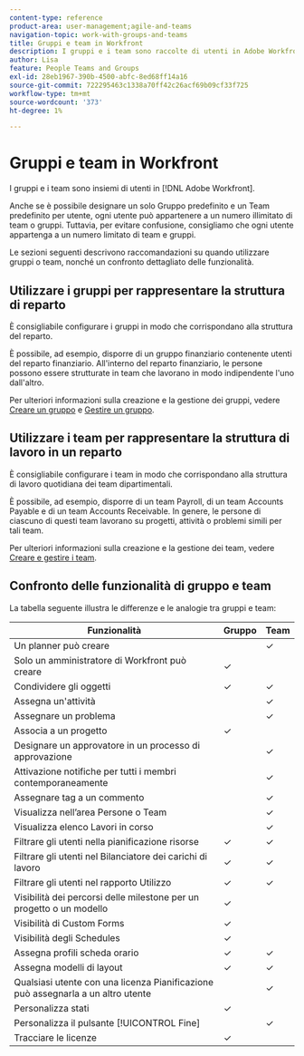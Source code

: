 ```yaml
---
content-type: reference
product-area: user-management;agile-and-teams
navigation-topic: work-with-groups-and-teams
title: Gruppi e team in Workfront
description: I gruppi e i team sono raccolte di utenti in Adobe Workfront. Scopri le differenze e le analogie tra gruppi e team.
author: Lisa
feature: People Teams and Groups
exl-id: 28eb1967-390b-4500-abfc-8ed68ff14a16
source-git-commit: 722295463c1338a70ff42c26acf69b09cf33f725
workflow-type: tm+mt
source-wordcount: '373'
ht-degree: 1%

---
```


# Gruppi e team in Workfront

<!-- Audited: 12/2023 -->

I gruppi e i team sono insiemi di utenti in [!DNL Adobe Workfront].

Anche se è possibile designare un solo Gruppo predefinito e un Team predefinito per utente, ogni utente può appartenere a un numero illimitato di team o gruppi. Tuttavia, per evitare confusione, consigliamo che ogni utente appartenga a un numero limitato di team e gruppi.

Le sezioni seguenti descrivono raccomandazioni su quando utilizzare gruppi o team, nonché un confronto dettagliato delle funzionalità.

## Utilizzare i gruppi per rappresentare la struttura di reparto

È consigliabile configurare i gruppi in modo che corrispondano alla struttura del reparto.

È possibile, ad esempio, disporre di un gruppo finanziario contenente utenti del reparto finanziario. All&#39;interno del reparto finanziario, le persone possono essere strutturate in team che lavorano in modo indipendente l&#39;uno dall&#39;altro.

Per ulteriori informazioni sulla creazione e la gestione dei gruppi, vedere [Creare un gruppo](../../administration-and-setup/manage-groups/create-and-manage-groups/create-a-group.md) e [Gestire un gruppo](../../administration-and-setup/manage-groups/create-and-manage-groups/manage-a-group.md).

## Utilizzare i team per rappresentare la struttura di lavoro in un reparto

È consigliabile configurare i team in modo che corrispondano alla struttura di lavoro quotidiana dei team dipartimentali.

È possibile, ad esempio, disporre di un team Payroll, di un team Accounts Payable e di un team Accounts Receivable. In genere, le persone di ciascuno di questi team lavorano su progetti, attività o problemi simili per tali team.

Per ulteriori informazioni sulla creazione e la gestione dei team, vedere [Creare e gestire i team](../../people-teams-and-groups/create-and-manage-teams/create-and-mange-teams.md).

## Confronto delle funzionalità di gruppo e team

La tabella seguente illustra le differenze e le analogie tra gruppi e team:

| **Funzionalità** | **Gruppo** | **Team** |
|---|---|---|
| Un planner può creare |  | ✓ |
| Solo un amministratore di Workfront può creare | ✓ |  |
| Condividere gli oggetti | ✓ | ✓ |
| Assegna un&#39;attività |  | ✓ |
| Assegnare un problema |  | ✓ |
| Associa a un progetto | ✓ |  |
| Designare un approvatore in un processo di approvazione |  | ✓ |
| Attivazione notifiche per tutti i membri contemporaneamente |  | ✓ |
| Assegnare tag a un commento |  | ✓ |
| Visualizza nell’area Persone o Team |  | ✓ |
| Visualizza elenco Lavori in corso |  | ✓ |
| Filtrare gli utenti nella pianificazione risorse | ✓ | ✓ |
| Filtrare gli utenti nel Bilanciatore dei carichi di lavoro | ✓ | ✓ |
| Filtrare gli utenti nel rapporto Utilizzo | ✓ | ✓ |
| Visibilità dei percorsi delle milestone per un progetto o un modello | ✓ |  |
| Visibilità di Custom Forms | ✓ |  |
| Visibilità degli Schedules | ✓ |  |
| Assegna profili scheda orario | ✓ | ✓ |
| Assegna modelli di layout | ✓ | ✓ |
| Qualsiasi utente con una licenza Pianificazione può assegnarla a un altro utente |  | ✓ |
| Personalizza stati | ✓ |  |
| Personalizza il pulsante [!UICONTROL Fine] |  | ✓ |
| Tracciare le licenze | ✓ |  |
